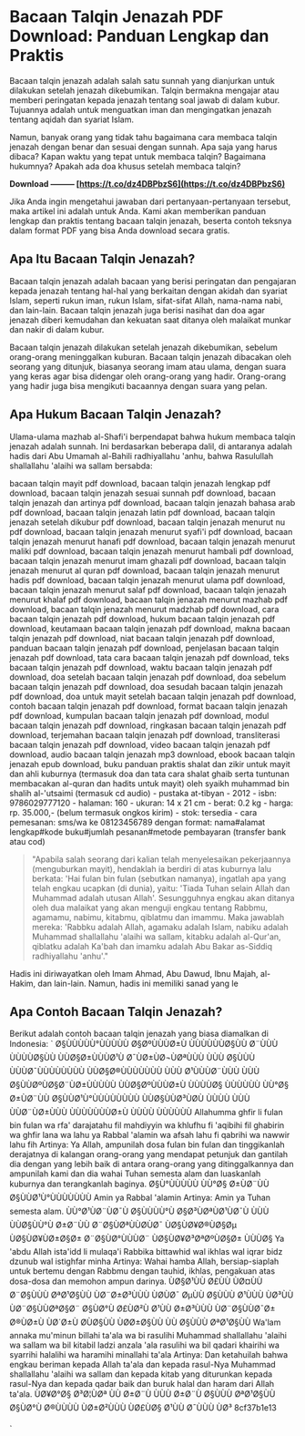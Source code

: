 # Bacaan Talqin Jenazah PDF Download: Panduan Lengkap dan Praktis
 
Bacaan talqin jenazah adalah salah satu sunnah yang dianjurkan untuk dilakukan setelah jenazah dikebumikan. Talqin bermakna mengajar atau memberi peringatan kepada jenazah tentang soal jawab di dalam kubur. Tujuannya adalah untuk menguatkan iman dan mengingatkan jenazah tentang aqidah dan syariat Islam.
 
Namun, banyak orang yang tidak tahu bagaimana cara membaca talqin jenazah dengan benar dan sesuai dengan sunnah. Apa saja yang harus dibaca? Kapan waktu yang tepat untuk membaca talqin? Bagaimana hukumnya? Apakah ada doa khusus setelah membaca talqin?
 
**Download ——— [https://t.co/dz4DBPbzS6](https://t.co/dz4DBPbzS6)**


 
Jika Anda ingin mengetahui jawaban dari pertanyaan-pertanyaan tersebut, maka artikel ini adalah untuk Anda. Kami akan memberikan panduan lengkap dan praktis tentang bacaan talqin jenazah, beserta contoh teksnya dalam format PDF yang bisa Anda download secara gratis.
 
## Apa Itu Bacaan Talqin Jenazah?
 
Bacaan talqin jenazah adalah bacaan yang berisi peringatan dan pengajaran kepada jenazah tentang hal-hal yang berkaitan dengan akidah dan syariat Islam, seperti rukun iman, rukun Islam, sifat-sifat Allah, nama-nama nabi, dan lain-lain. Bacaan talqin jenazah juga berisi nasihat dan doa agar jenazah diberi kemudahan dan kekuatan saat ditanya oleh malaikat munkar dan nakir di dalam kubur.
 
Bacaan talqin jenazah dilakukan setelah jenazah dikebumikan, sebelum orang-orang meninggalkan kuburan. Bacaan talqin jenazah dibacakan oleh seorang yang ditunjuk, biasanya seorang imam atau ulama, dengan suara yang keras agar bisa didengar oleh orang-orang yang hadir. Orang-orang yang hadir juga bisa mengikuti bacaannya dengan suara yang pelan.
 
## Apa Hukum Bacaan Talqin Jenazah?
 
Ulama-ulama mazhab al-Shafi'i berpendapat bahwa hukum membaca talqin jenazah adalah sunnah. Ini berdasarkan beberapa dalil, di antaranya adalah hadis dari Abu Umamah al-Bahili radhiyallahu 'anhu, bahwa Rasulullah shallallahu 'alaihi wa sallam bersabda:
 
bacaan talqin mayit pdf download,  bacaan talqin jenazah lengkap pdf download,  bacaan talqin jenazah sesuai sunnah pdf download,  bacaan talqin jenazah dan artinya pdf download,  bacaan talqin jenazah bahasa arab pdf download,  bacaan talqin jenazah latin pdf download,  bacaan talqin jenazah setelah dikubur pdf download,  bacaan talqin jenazah menurut nu pdf download,  bacaan talqin jenazah menurut syafi'i pdf download,  bacaan talqin jenazah menurut hanafi pdf download,  bacaan talqin jenazah menurut maliki pdf download,  bacaan talqin jenazah menurut hambali pdf download,  bacaan talqin jenazah menurut imam ghazali pdf download,  bacaan talqin jenazah menurut al quran pdf download,  bacaan talqin jenazah menurut hadis pdf download,  bacaan talqin jenazah menurut ulama pdf download,  bacaan talqin jenazah menurut salaf pdf download,  bacaan talqin jenazah menurut khalaf pdf download,  bacaan talqin jenazah menurut mazhab pdf download,  bacaan talqin jenazah menurut madzhab pdf download,  cara bacaan talqin jenazah pdf download,  hukum bacaan talqin jenazah pdf download,  keutamaan bacaan talqin jenazah pdf download,  makna bacaan talqin jenazah pdf download,  niat bacaan talqin jenazah pdf download,  panduan bacaan talqin jenazah pdf download,  penjelasan bacaan talqin jenazah pdf download,  tata cara bacaan talqin jenazah pdf download,  teks bacaan talqin jenazah pdf download,  waktu bacaan talqin jenazah pdf download,  doa setelah bacaan talqin jenazah pdf download,  doa sebelum bacaan talqin jenazah pdf download,  doa sesudah bacaan talqin jenazah pdf download,  doa untuk mayit setelah bacaan talqin jenazah pdf download,  contoh bacaan talqin jenazah pdf download,  format bacaan talqin jenazah pdf download,  kumpulan bacaan talqin jenazah pdf download,  modul bacaan talqin jenazah pdf download,  ringkasan bacaan talqin jenazah pdf download,  terjemahan bacaan talqin jenazah pdf download,  transliterasi bacaan talqin jenazah pdf download,  video bacaan talqin jenazah pdf download,  audio bacaan talqin jenazah mp3 download,  ebook bacaan talqin jenazah epub download,  buku panduan praktis shalat dan zikir untuk mayit dan ahli kuburnya (termasuk doa dan tata cara shalat ghaib serta tuntunan membacakan al-quran dan hadits untuk mayit) oleh syaikh muhammad bin shalih al-'utsaimi (termasuk cd audio) - pustaka at-tibyan - 2012 - isbn: 9786029777120 - halaman: 160 - ukuran: 14 x 21 cm - berat: 0.2 kg - harga: rp. 35.000,- (belum termasuk ongkos kirim) - stok: tersedia - cara pemesanan: sms/wa ke 08123456789 dengan format: nama#alamat lengkap#kode buku#jumlah pesanan#metode pembayaran (transfer bank atau cod)

> "Apabila salah seorang dari kalian telah menyelesaikan pekerjaannya (menguburkan mayit), hendaklah ia berdiri di atas kuburnya lalu berkata: 'Hai fulan bin fulan (sebutkan namanya), ingatlah apa yang telah engkau ucapkan (di dunia), yaitu: 'Tiada Tuhan selain Allah dan Muhammad adalah utusan Allah'. Sesungguhnya engkau akan ditanya oleh dua malaikat yang akan menguji engkau tentang Rabbmu, agamamu, nabimu, kitabmu, qiblatmu dan imammu. Maka jawablah mereka: 'Rabbku adalah Allah, agamaku adalah Islam, nabiku adalah Muhammad shallallahu 'alaihi wa sallam, kitabku adalah al-Qur'an, qiblatku adalah Ka'bah dan imamku adalah Abu Bakar as-Siddiq radhiyallahu 'anhu'."

Hadis ini diriwayatkan oleh Imam Ahmad, Abu Dawud, Ibnu Majah, al-Hakim, dan lain-lain. Namun, hadis ini memiliki sanad yang le

## Apa Contoh Bacaan Talqin Jenazah?
 
Berikut adalah contoh bacaan talqin jenazah yang biasa diamalkan di Indonesia:
 `
Ø§ÙÙÙÙÙ°ÙÙÙÙÙ Ø§ØºÙÙÙØ±Ù ÙÙÙÙÙÙØ§ÙÙ Ø¨ÙÙÙ ÙÙÙÙØ§ÙÙ ÙÙØ§Ø±ÙÙÙØ¹Ù Ø¯ÙØ±ÙØ¬ÙØªÙÙÙ ÙÙÙ Ø§ÙÙÙÙÙÙØ¯ÙÙÙÙÙÙÙÙ ÙÙØ§Ø®ÙÙÙÙÙÙÙ ÙÙÙ Ø¹ÙÙÙØ¨ÙÙÙ ÙÙÙ Ø§ÙÙØºÙØ§Ø¨ÙØ±ÙÙÙÙÙ ÙÙØ§ØºÙÙÙØ±Ù ÙÙÙÙØ§ ÙÙÙÙÙÙ ÙÙ°Ø§ Ø±ÙØ¨ÙÙ Ø§ÙÙØ¹Ù°ÙÙÙÙÙÙÙÙ ÙÙØ§ÙÙØ³ÙØ­Ù ÙÙÙÙ ÙÙÙ ÙÙØ¨ÙØ±ÙÙÙ ÙÙÙÙÙÙÙØ±Ù ÙÙÙÙ ÙÙÙÙÙÙ
Allahumma ghfir li fulan bin fulan wa rfa' darajatahu fil mahdiyyin wa khlufhu fi 'aqibihi fil ghabirin wa ghfir lana wa lahu ya Rabbal 'alamin wa afsah lahu fi qabrihi wa nawwir lahu fih
Artinya: Ya Allah, ampunilah dosa fulan bin fulan dan tinggikanlah derajatnya di kalangan orang-orang yang mendapat petunjuk dan gantilah dia dengan yang lebih baik di antara orang-orang yang ditinggalkannya dan ampunilah kami dan dia wahai Tuhan semesta alam dan luaskanlah kuburnya dan terangkanlah baginya.
Ø§Ù°ÙÙÙÙÙ ÙÙ°Ø§ Ø±ÙØ¨ÙÙ Ø§ÙÙØ¹Ù°ÙÙÙÙÙÙÙ
Amin ya Rabbal 'alamin
Artinya: Amin ya Tuhan semesta alam.
ÙÙ°Ø¹ÙØ¨ÙØ¯Ù Ø§ÙÙÙÙ°Ù Ø§Ø³ÙØªÙØ¹ÙØ¯Ù ÙÙÙÙÙØ§ÙÙ°Ù Ø±Ø¨ÙÙ Ø¨Ø§ÙØªÙÙØ­ÙØ¯ ÙØ§ÙØ¥Ø®ÙØ§Øµ ÙØ§ÙØ¥ÙØ±Ø§Ø± Ø¨Ø§ÙØ°ÙÙÙØ¨ ÙØ§ÙØ¥Ø³ØªØºÙØ§Ø± ÙÙÙØ§
Ya 'abdu Allah ista'idd li mulaqa'i Rabbika bittawhid wal ikhlas wal iqrar bidz dzunub wal istighfar minha
Artinya: Wahai hamba Allah, bersiap-siaplah untuk bertemu dengan Rabbmu dengan tauhid, ikhlas, pengakuan atas dosa-dosa dan memohon ampun darinya.
ÙØ§Ø¹ÙÙ Ø£ÙÙ ÙØ¤ÙÙ Ø¨Ø§ÙÙÙ ØªØ¹Ø§ÙÙ ÙØ¨Ø±Ø³ÙÙÙ ÙØ­ÙØ¯ ØµÙÙ Ø§ÙÙÙ Ø¹ÙÙÙ ÙØ³ÙÙ ÙØ¨Ø§ÙÙØªØ§Ø¨ Ø§ÙØ°Ù Ø£ÙØ²Ù Ø¹ÙÙ Ø±Ø³ÙÙÙ ÙØ¨Ø§ÙÙØ¯Ø± Ø®ÙØ±Ù ÙØ´Ø±Ù Ø­ÙØ§ÙÙ ÙØ­Ø±Ø§ÙÙ ÙÙ Ø§ÙÙÙ ØªØ¹Ø§ÙÙ
Wa'lam annaka mu'minun billahi ta'ala wa bi rasulihi Muhammad shallallahu 'alaihi wa sallam wa bil kitabil ladzi anzala 'ala rasulihi wa bil qadari khairihi wa syarrihi halalihi wa haramihi minallahi ta'ala
Artinya: Dan ketahuilah bahwa engkau beriman kepada Allah ta'ala dan kepada rasul-Nya Muhammad shallallahu 'alaihi wa sallam dan kepada kitab yang diturunkan kepada rasul-Nya dan kepada qadar baik dan buruk halal dan haram dari Allah ta'ala.
ÙØ¥Ø°Ø§ Ø³Ø¦ÙØª ÙÙ Ø±Ø¨Ù ÙÙÙ Ø±Ø¨Ù Ø§ÙÙÙ ØªØ¹Ø§ÙÙ Ø§ÙØ°Ù Ø®ÙÙÙÙ ÙØ±Ø²ÙÙÙ ÙØ£ÙØ§ Ø¹ÙÙ Ø¯ÙÙÙ ÙØ³ 8cf37b1e13


`